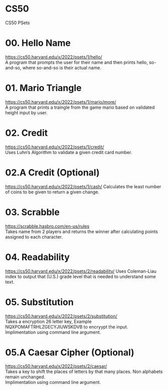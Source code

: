 # CS50
CS50 PSets

# 00. Hello Name 
https://cs50.harvard.edu/x/2022/psets/1/hello/<br>
A program that prompts the user for their name and then prints hello, so-and-so, where so-and-so is their actual name.<br>

# 01. Mario Triangle
https://cs50.harvard.edu/x/2022/psets/1/mario/more/<br>
A program that prints a traingle from the game mario based on validated height input by user.<br>

# 02. Credit
https://cs50.harvard.edu/x/2022/psets/1/credit/<br>
Uses Luhn’s Algorithm to validate a given credit card number.<br>

# 02.A Credit (Optional)
https://cs50.harvard.edu/x/2022/psets/1/cash/
Calculates the least number of coins to be given to return a given change.

# 03. Scrabble
https://scrabble.hasbro.com/en-us/rules<br>
Takes name from 2 players and returns the winner after calculating points assigned to each character.<br>

# 04. Readability
https://cs50.harvard.edu/x/2022/psets/2/readability/
Uses Coleman-Liau index to output that (U.S.) grade level that is needed to understand some text.<br>

# 05. Substitution
https://cs50.harvard.edu/x/2022/psets/2/substitution/<br>
Takes a encryption 26 letter key, Example NQXPOMAFTRHLZGECYJIUWSKDVB to encryypt the input.<br>
Implimentation using command line argument.<br>

# 05.A Caesar Cipher (Optional)
https://cs50.harvard.edu/x/2022/psets/2/caesar/<br>
Takes a key to shift the places of letters by that many places. Non alphabets remain unchanged.<br>
Implimentation using command line argument.<br>
